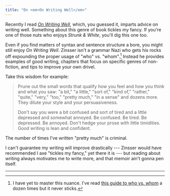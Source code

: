 ```yaml
---
title: "On <em>On Writing Well</em>"
---
```


Recently I read *[On Writing Well](https://www.goodreads.com/book/show/53343.On_Writing_Well)*, which, you guessed it, imparts advice on writing well. Something about this genre of book tickles my fancy. If you're one of those nuts who enjoys *Strunk & White*, you'll dig this one too.

Even if you find matters of syntax and sentence structure a bore, you might still enjoy *On Writing Well*. Zinsser isn't a grammar Nazi who gets his rocks off expounding the proper usage of "who" vs. "whom".[^1] Instead he provides examples of good writing, chapters that focus on specific genres of non-fiction, and tips to improve your own drivel.

Take this wisdom for example:

> Prune out the small words that qualify how you feel and how you think and what you saw: "a bit," "a little," "sort of," "kind of," "rather," "quite," "very," "too," "pretty much," "in a sense" and dozens more. They dilute your style and your persuasiveness.
>
> Don't say you were a bit confused and sort of tired and a little depressed and somewhat annoyed. Be confused. Be tired. Be depressed. Be annoyed. Don't hedge your prose with little timidities. Good writing is lean and confident.

The number of times I've written "pretty much" is criminal.

I can't guarantee my writing will improve drastically --- Zinsser would have recommended I axe "tickles my fancy," yet there it is --- but reading about writing always motivates me to write more, and that memoir ain't gonna pen itself.

---

[^1]: I have yet to master this nuance. I've read [this guide to who vs. whom](https://www.quickanddirtytips.com/education/grammar/who-versus-whom) a dozen times but it never sticks.
